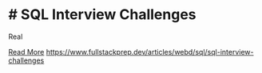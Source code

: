 # # SQL Interview Challenges

Real

[Read More](https://www.fullstackprep.dev/articles/webd/sql/sql-interview-challenges) https://www.fullstackprep.dev/articles/webd/sql/sql-interview-challenges
